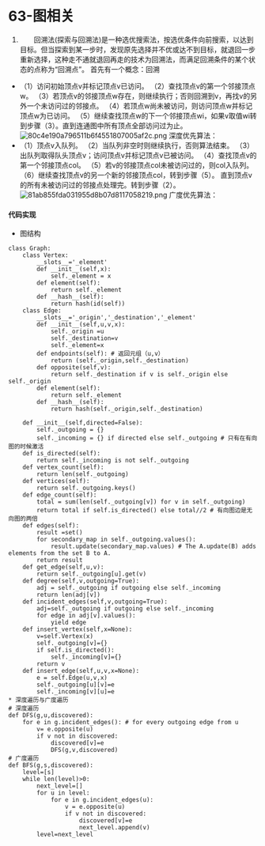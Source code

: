 # 63-图相关

1. 　　回溯法(探索与回溯法)是一种选优搜索法，按选优条件向前搜索，以达到目标。但当探索到某一步时，发现原先选择并不优或达不到目标，就退回一步重新选择，这种走不通就退回再走的技术为回溯法，而满足回溯条件的某个状态的点称为“回溯点”。
    首先有一个概念：回溯

* （1）访问初始顶点v并标记顶点v已访问。
    （2）查找顶点v的第一个邻接顶点w。
    （3）若顶点v的邻接顶点w存在，则继续执行；否则回溯到v，再找v的另外一个未访问过的邻接点。
    （4）若顶点w尚未被访问，则访问顶点w并标记顶点w为已访问。
    （5）继续查找顶点w的下一个邻接顶点wi，如果v取值wi转到步骤（3）。直到连通图中所有顶点全部访问过为止。
    ![80c4e190a796511b6f4551807005af2c.png](image/80c4e190a796511b6f4551807005af2c.png)
    深度优先算法：
* （1）顶点v入队列。
    （2）当队列非空时则继续执行，否则算法结束。
    （3）出队列取得队头顶点v；访问顶点v并标记顶点v已被访问。
    （4）查找顶点v的第一个邻接顶点col。
    （5）若v的邻接顶点col未被访问过的，则col入队列。
    （6）继续查找顶点v的另一个新的邻接顶点col，转到步骤（5）。
    直到顶点v的所有未被访问过的邻接点处理完。转到步骤（2）。
    ![81ab855fda031955d8b07d8117058219.png](image/81ab855fda031955d8b07d8117058219.png)
    广度优先算法：

#### 代码实现

* 图结构

```
class Graph:
    class Vertex:
        __slots__='_element'
        def __init__(self,x):
            self._element = x
        def element(self):
            return self._element
        def __hash__(self):
            return hash(id(self))
    class Edge:
        __slots__='_origin','_destination','_element'
        def __init__(self,u,v,x):
            self._origin =u
            self._destination=v
            self._element=x
        def endpoints(self): # 返回元组（u,v）
            return (self._origin,self._destination)
        def opposite(self,v):
            return self._destination if v is self._origin else self._origin
        def element(self):
            return self._element
        def __hash__(self):
            return hash(self._origin,self._destination)
            
    def __init__(self,directed=False):
        self._outgoing = {}
        self._incoming = {} if directed else self._outgoing # 只有在有向图的时候激活
    def is_directed(self):
        return self._incoming is not self._outgoing
    def vertex_count(self):
        return len(self._outgoing)
    def vertices(self):
        return self._outgoing.keys()
    def edge_count(self):
        total = sum(len(self._outgoing[v]) for v in self._outgoing)
        return total if self.is_directed() else total//2 # 有向图边是无向图的两倍
    def edges(self):
        result =set()
        for secondary_map in self._outgoing.values():
            result.update(secondary_map.values) # The A.update(B) adds elements from the set B to A.
        return result
    def get_edge(self,u,v):
        return self._outgoing[u].get(v)
    def degree(self,v,outgoing=True):
        adj = self._outgoing if outgoing else self._incoming
        return len(adj[v])
    def incident_edges(self,v,outgoing=True):
        adj=self._outgoing if outgoing else self._incoming
        for edge in adj[v].values():
            yield edge
    def insert_vertex(self,x=None):
        v=self.Vertex(x)
        self._outgoing[v]={}
        if self.is_directed():
            self._incoming[v]={}
        return v
    def insert_edge(self,u,v,x=None):
        e = self.Edge(u,v,x)
        self._outgoing[u][v]=e
        self._incoming[v][u]=e
* 深度遍历与广度遍历
# 深度遍历
def DFS(g,u,discovered):
    for e in g.incident_edges(): # for every outgoing edge from u
        v= e.opposite(u)
        if v not in discovered:
            discovered[v]=e
            DFS(g,v,discovered)
# 广度遍历
def BFS(g,s,discovered):
    level=[s]
    while len(level)>0:
        next_level=[]
        for u in level:
            for e in g.incident_edges(u):
                v = e.opposite(u)
                if v not in discovered:
                    discovered[v]=e
                    next_level.append(v)
        level=next_level

```
